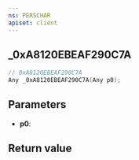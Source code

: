 ```yaml
---
ns: PERSCHAR
apiset: client
---
```

## _0xA8120EBEAF290C7A

```c
// 0xA8120EBEAF290C7A
Any _0xA8120EBEAF290C7A(Any p0);
```


## Parameters
* **p0**:

## Return value

